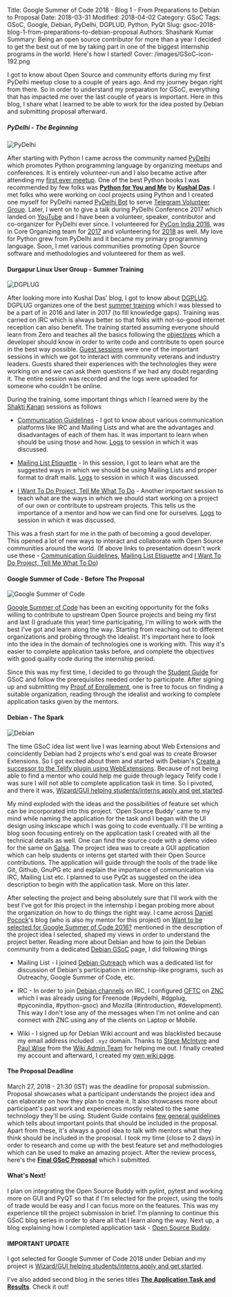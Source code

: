 Title: Google Summer of Code 2018 - Blog 1 - From Preparations to Debian to Proposal
Date: 2018-03-31
Modified: 2018-04-02
Category: GSoC
Tags: GSoC, Google, Debian, PyDelhi, DGPLUD, Python, PyQt 
Slug: gsoc-2018-blog-1-from-preparations-to-debian-proposal
Authors: Shashank Kumar
Summary: Being an open source contributor for more than a year I decided to get the best out of me by taking part in one of the biggest internship programs in the world. Here's how I started!
Cover: /images/GSoC-icon-192.png

I got to know about Open Source and community efforts during my first PyDelhi meetup close to a couple of years ago. And my journey began right from there. So in order to understand my preparation for GSoC, everything that has impacted me over the last couple of years is important. Here in this blog, I share what I learned to be able to work for the idea posted by Debian and submitting proposal afterward.

##### PyDelhi - The Beginning

![PyDelhi]({static}/images/pydelhi.png)

After starting with Python I came across the community named [PyDelhi](https://pydelhi.org/) which promotes Python programming language by organizing meetups and conferences. It is entirely volunteer-run and I also became active after attending my [first ever meetup](https://www.meetup.com/pydelhi/events/pkdrklyvkbfc/). One of the best Python books I was recommended by few folks was [**Python for You and Me**](https://pymbook.readthedocs.io/) by [**Kushal Das**](https://kushaldas.in/). I met folks who were working on cool projects using Python and I created one myself for PyDelhi named [PyDelhi Bot](http://github.com/realslimshanky/PyDelhi-Bot) to serve [Telegram Volunteer Group](https://t.me/pydelhigroup). Later, I went on to give a talk during PyDelhi Conference 2017 which landed on [YouTube](https://www.youtube.com/watch?v=J6aZlUzxL5w) and I have been a volunteer, speaker, contributor and co-organizer for PyDelhi ever since. I volunteered for [PyCon India 2016](https://in.pycon.org/2016/), was in Core Organizing team for [2017](https://in.pycon.org/2017/) and volunteering for [2018](https://in.pycon.org/2018/) as well. My love for Python grew from PyDelhi and it became my primary programming language. Soon, I met various communities promoting Open Source software and methodologies and volunteered for them as well.

#### Durgapur Linux User Group - Summer Training

![DGPLUG]({static}/images/dgplug.png)

After looking more into Kushal Das' blog, I got to know about [DGPLUG](https://dgplug.org). DGPLUG organizes one of the best [summer training](https://dgplug.org/summertraining17/) which I was blessed to be a part of in 2016 and later in 2017 (to fill knowledge gaps). Training was carried on IRC which is always better so that folks with not-so-good internet reception can also benefit. The training started assuming everyone should learn from Zero and teaches all the basics following the [objectives](https://dgplug.org/summertraining17/#objectives) which a developer should know in order to write code and contribute to open source in the best way possible. [Guest sessions](https://dgplug.org/summertraining17/#guest-sessions) were one of the important sessions in which we got to interact with community veterans and industry leaders. Guests shared their experiences with the technologies they were working on and we can ask them questions if we had any doubt regarding it. The entire session was recorded and the logs were uploaded for someone who couldn't be online.

During the training, some important things which I learned were by the [Shakti Kanan](http://www.shakthimaan.com/) sessions as follows

- [Communication Guidelines](http://www.shakthimaan.com/downloads/glv/presentations/communication-guidelines.pdf) - I got to know about various communication platforms like IRC and Mailing Lists and what are the advantages and disadvantages of each of them has. It was important to learn when should be using those and how. [Logs](https://dgplug.org/irclogs/mbuf_1stclass.log) to session in which it was discussed.

- [Mailing List Etiquette](http://www.shakthimaan.com/downloads/glv/presentations/mailing-list-etiquette.pdf) - In this session, I got to learn what are the suggested ways in which we should be using Mailing Lists and proper format to draft mails. [Logs](https://dgplug.org/irclogs/mbuf_1stclass.log) to session in which it was discussed.

- [I Want To Do Project, Tell Me What To Do](http://www.shakthimaan.com/downloads/glv/presentations/i-want-2-do-project-tell-me-wat-2-do.pdf) - Another important session to teach what are the ways in which we should start working on a project of our own or contribute to upstream projects. This tells us the importance of a mentor and how we can find one for ourselves. [Logs](https://dgplug.org/irclogs/mbuf_2ndclass.log) to session in which it was discussed.

This was a fresh start for me in the path of becoming a good developer. This opened a lot of new ways to interact and collaborate with Open Source communities around the world. (If above links to presentation doesn't work use these - [Communication Guidelines](PDFs/communication-guidelines.pdf), [Mailing List Etiquette](PDFs/mailing-list-etiquette.pdf) and [I Want To Do Project, Tell Me What To Do](PDFs/i-want-2-do-project-tell-me-wat-2-do.pdf))

#### Google Summer of Code - Before The Proposal

![Google Summer of Code]({static}/images/GSoC-icon-192.png)

[Google Summer of Code](https://summerofcode.withgoogle.com) has been an exciting opportunity for the folks willing to contribute to upstream Open Source projects and being my first and last (I graduate this year) time participating, I'm willing to work with the best I've got and learn along the way. Starting from reaching out to different organizations and probing through the idealist. It's important here to look into the idea in the domain of technologies one is working with. This way it's easier to complete application tasks before, and complete the objectives with good quality code during the internship period.

Since this was my first time, I decided to go through the [Student Guide](https://google.github.io/gsocguides/student) for GSoC and follow the prerequisites needed order to participate. After signing up and submitting my [Proof of Enrollement](https://developers.google.com/open-source/gsoc/help/proof-of-enrollment), one is free to focus on finding a suitable organization, reading through the idealist and working to complete application tasks given by the mentors.

#### Debian - The Spark

![Debian]({static}/images/debian.png)

The time GSoC idea list went live I was learning about Web Extensions and coincidently Debian had 2 projects who's end goal was to create Browser Extensions. So I got excited about them and started with Debian's [Create a successor to the Telify plugin using WebExtensions](https://wiki.debian.org/SummerOfCode2018/ProjectProposals/CreateASuccessorToTelifyUsingWebExtensions). Because of not being able to find a mentor who could help me guide through legacy Telify code I was sure I will not able to complete application task in time. So I pivoted, and there it was, [Wizard/GUI helping students/interns apply and get started](https://wiki.debian.org/SummerOfCode2018/Projects/WizardForStudentsAndNewInterns).

My mind exploded with the ideas and the possibilities of feature set which can be incorporated into this project. 'Open Source Buddy' came to my mind while naming the application for the task and I began with the UI design using Inkscape which I was going to code eventually. I'll be writing a blog soon focusing entirely on the application task I created with all the technical details as well. One can find the source code with a demo video for the same on [Salsa](https://salsa.debian.org/realslimshanky-guest/Open-Source-Buddy). The project idea was to create a GUI application which can help students or interns get started with their Open Source contributions. The application will guide through the tools of the trade like Git, Github, GnuPG etc and explain the importance of communication via IRC, Mailing List etc. I planned to use PyQt as suggested on the idea description to begin with the application task. More on this later.

After selecting the project and being absolutely sure that I'll work with the best I've got for this project in the internship I began probing more about the organization on how to do things the right way. I came across [Daniel Pocock](https://danielpocock.com/)'s blog (who is also my mentor for this project) on [Want to be selected for Google Summer of Code 2016?](https://danielpocock.com/getting-selected-for-google-summer-of-code-2016) mentioned in the description of the project idea I selected, shaped my views in order to understand the project better. Reading more about Debian and how to join the Debian community from a dedicated [Debian GSoC](https://wiki.debian.org/SummerOfCode2018) page, I did following things

- Mailing List - I joined [Debian Outreach](https://lists.debian.org/debian-outreach/) which was a dedicated list for discussion of Debian's participation in internship-like programs, such as Outreachy, Google Summer of Code, etc.

- IRC - In order to join [Debian channels](https://wiki.debian.org/IRC) on IRC, I configured [OFTC](https://www.oftc.net/) on [ZNC](https://wiki.znc.in/ZNC) which I was already using for Freenode (#pydelhi, #dgplug, #pyconindia, #python-gsoc) and Mozilla (#introduction, #development). This way I don't lose any of the messages when I'm not online and can connect with ZNC using any of the clients on Laptop or Mobile.

- Wiki - I signed up for Debian Wiki account and was blacklisted because my email address included `.xyz` domain. Thanks to [Steve McIntyre](https://wiki.debian.org/SteveMcIntyre) and [Paul Wise](https://wiki.debian.org/PaulWise) from the [Wiki Admin Team](https://wiki.debian.org/Teams/DebianWiki) for helping me out. I finally created my account and afterward, I created my [own wiki page](https://wiki.debian.org/ShashankKumar).

#### The Proposal Deadline

March 27, 2018 - 21:30 (IST) was the deadline for proposal submission. Proposal showcases what a participant understands the project idea and can elaborate on how they plan to create it. It also showcases more about participant's past work and experiences mostly related to the same technology they'll be using. Student Guide contains [few general guidelines](https://google.github.io/gsocguides/student/writing-a-proposal) which tells about important points that should be included in the proposal. Apart from these, it's always a good idea to talk with mentors what they think should be included in the proposal. I took my time (close to 2 days) in order to research and come up with the best feature set and methodologies which can be used to make an amazing project. After the review process, here's the [**Final GSoC Proposal**](PDFs/GSoC_2018_proposal_for_Debian7.pdf) which I submitted.

#### What's Next!

I plan on integrating the Open Source Buddy with pylint, pytest and working more on GUI and PyQT so that if I'm selected for the project, using the tools of trade would be easy and I can focus more on the features. This was my experience till the project submission in brief. I'm planning to continue this GSoC blog series in order to share all that I learn along the way. Next up, a blog explaining how I completed application task - [Open Source Buddy](https://salsa.debian.org/realslimshanky-guest/Open-Source-Buddy).

#### IMPORTANT UPDATE

I got selected for Google Summer of Code 2018 under Debian and my project is [Wizard/GUI helping students/interns apply and get started](https://summerofcode.withgoogle.com/projects/#5056989357408256).

I've also added second blog in the series titles [**The Application Task and Results**](https://blog.shanky.xyz/gsoc-2018-blog-2-the-application-task-and-results.html). Check it out!
